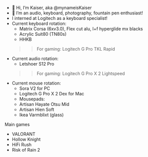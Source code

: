 - 👋 Hi, I’m Kaiser, aka @mynameisKaiser
- 👀 I’m an audio, keyboard, photography, fountain pen enthusiast!
- I interned at Logitech as a keyboard specialist!
- Current keyboard rotation:
  - Matrix Corsa (6xv3.0), Flex cut alu, l+f hyperglide mx blacks
  - Acrylic Suit80 (TN80s)
  - HHKB
  >> For gaming: Logitech G Pro TKL Rapid
- Current audio rotation:
  - Letshoer S12 Pro
  >> For gaming: Logitech G Pro X 2 Lightspeed
- Current mouse rotation:
  - Sora V2 for PC
  - Logitech G Pro X 2 Dex for Mac
  - Mousepads:
  - Artisan Hayate Otsu Mid
  - Artisan Hien Soft
  - Ikea Varmblixt (glass)

Main games
- VALORANT
- Hollow Knight
- HiFi Rush
- Risk of Rain 2
